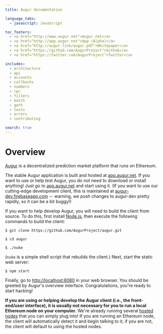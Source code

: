 ```yaml
---
title: Augur documentation

language_tabs:
  - javascript: JavaScript

toc_footers:
  - <a href="http://www.augur.net">Augur.net</a>
  - <a href="http://app.augur.net">App (Alpha)</a>
  - <a href="http://augur.link/augur.pdf">Whitepaper</a>
  - <a href="https://github.com/AugurProject">Github</a>
  - <a href="https://twitter.com/AugurProject">Twitter</a>

includes:
  - architecture
  - api
  - accounts
  - callbacks
  - numbers
  - rpc
  - filters
  - batch
  - geth
  - tests
  - errors
  - contributing

search: true
---
```

Overview
========

[Augur](http://augur.net) is a decentralized prediction market platform that runs on Ethereum.

The stable Augur application is built and hosted at [app.augur.net](https://app.augur.net).  If you want to use or help test Augur, you do not need to download or install anything!  Just go to [app.augur.net](https://app.augur.net) and start using it.  (If you want to use our cutting-edge development client, this is maintained at [augur-dev.firebaseapp.com](https://augur-dev.firebaseapp.com) -- warning, we push changes to augur-dev pretty rapidly, so it can be a bit buggy!)

If you want to help develop Augur, you will need to build the client from source.  To do this, first install [Node.js](https://nodejs.org/), then execute the following commands to build the client:

`$ git clone https://github.com/AugurProject/augur.git`

`$ cd augur`

`$ ./nuke`

(`nuke` is a simple shell script that rebuilds the client.)  Next, start the static web server:

`$ npm start`

Finally, go to [http://localhost:8080](http://localhost:8080) in your web browser.  You should be greeted by Augur's overview interface.  Congratulations, you're ready to start hacking!

<aside class="notice"><b>If you are using or helping develop the Augur client (i.e., the front-end/user interface), it is usually not necessary for you to run a local Ethereum node on your computer.</b>  We're already running several <a href="http://docs.augur.net/#hosted-node">hosted nodes</a> that you can simply plug into!  If you are running an Ethereum node, the client will automatically detect it and begin talking to it; if you are not, the client will default to using the hosted nodes.</aside>
